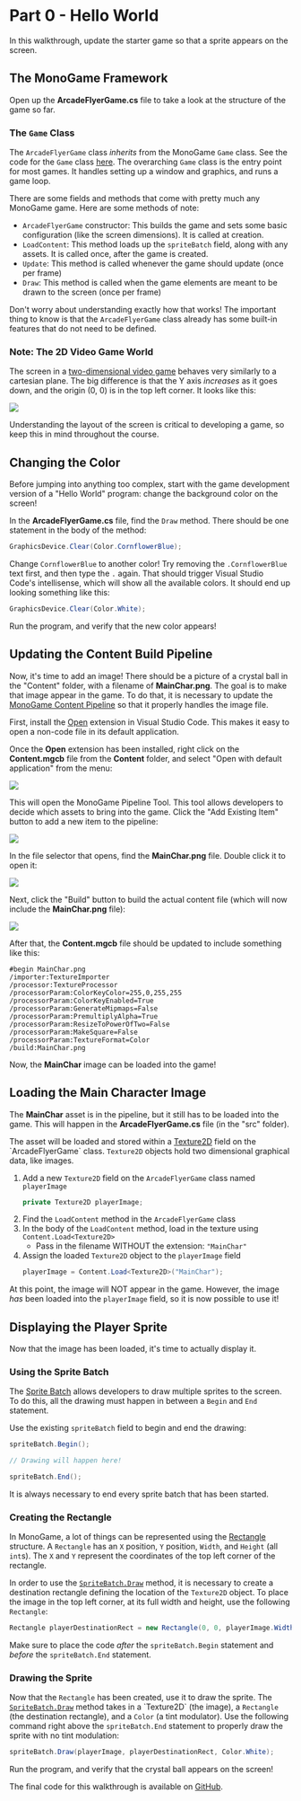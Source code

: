 # Part 0 - Hello World
In this walkthrough, update the starter game so that a sprite appears on the screen.

## The MonoGame Framework
Open up the **ArcadeFlyerGame.cs** file to take a look at the structure of the game so far.

### The `Game` Class
The `ArcadeFlyerGame` class _inherits_ from the MonoGame `Game` class. See the code for the `Game` class [here](https://github.com/MonoGame/MonoGame/blob/develop/MonoGame.Framework/Game.cs). The overarching `Game` class is the entry point for most games. It handles setting up a window and graphics, and runs a game loop.

There are some fields and methods that come with pretty much any MonoGame game. Here are some methods of note:

- `ArcadeFlyerGame` constructor: This builds the game and sets some basic configuration (like the screen dimensions). It is called at creation.
- `LoadContent`: This method loads up the `spriteBatch` field, along with any assets. It is called once, after the game is created.
- `Update`: This method is called whenever the game should update (once per frame)
- `Draw`: This method is called when the game elements are meant to be drawn to the screen (once per frame)

Don't worry about understanding exactly how that works! The important thing to know is that the `ArcadeFlyerGame` class already has some built-in features that do not need to be defined.

### Note: The 2D Video Game World
The screen in a [two-dimensional video game](http://rbwhitaker.wikidot.com/monogame-introduction-to-2d-graphics) behaves very similarly to a cartesian plane. The big difference is that the Y axis _increases_ as it goes down, and the origin (0, 0) is in the top left corner. It looks like this:

![](https://i.imgur.com/SqJR5w9.png)

Understanding the layout of the screen is critical to developing a game, so keep this in mind throughout the course.

## Changing the Color
Before jumping into anything too complex, start with the game development version of a "Hello World" program: change the background color on the screen!

In the **ArcadeFlyerGame.cs** file, find the `Draw` method. There should be one statement in the body of the method:

```cs
GraphicsDevice.Clear(Color.CornflowerBlue);
```

Change `CornflowerBlue` to another color! Try removing the `.CornflowerBlue` text first, and then type the `.` again. That should trigger Visual Studio Code's intellisense, which will show all the available colors. It should end up looking something like this:

```cs
GraphicsDevice.Clear(Color.White);
```

Run the program, and verify that the new color appears!

## Updating the Content Build Pipeline
Now, it's time to add an image! There should be a picture of a crystal ball in the "Content" folder, with a filename of **MainChar.png**. The goal is to make that image appear in the game. To do that, it is necessary to update the [MonoGame Content Pipeline](http://rbwhitaker.wikidot.com/monogame-managing-content) so that it properly handles the image file.

First, install the [Open](https://marketplace.visualstudio.com/items?itemName=sandcastle.vscode-open) extension in Visual Studio Code. This makes it easy to open a non-code file in its default application.

Once the **Open** extension has been installed, right click on the **Content.mgcb** file from the **Content** folder, and select "Open with default application" from the menu:

![](https://i.imgur.com/LSJrAW9.png)

This will open the MonoGame Pipeline Tool. This tool allows developers to decide which assets to bring into the game. Click the "Add Existing Item" button to add a new item to the pipeline:

![](https://i.imgur.com/EtJFEUO.png)

In the file selector that opens, find the **MainChar.png** file. Double click it to open it:

![](https://i.imgur.com/JC7T9cA.png)

Next, click the "Build" button to build the actual content file (which will now include the **MainChar.png** file):

![](https://i.imgur.com/uqslNhh.png)

After that, the **Content.mgcb** file should be updated to include something like this:

```
#begin MainChar.png
/importer:TextureImporter
/processor:TextureProcessor
/processorParam:ColorKeyColor=255,0,255,255
/processorParam:ColorKeyEnabled=True
/processorParam:GenerateMipmaps=False
/processorParam:PremultiplyAlpha=True
/processorParam:ResizeToPowerOfTwo=False
/processorParam:MakeSquare=False
/processorParam:TextureFormat=Color
/build:MainChar.png
```

Now, the **MainChar** image can be loaded into the game!

## Loading the Main Character Image
The **MainChar** asset is in the pipeline, but it still has to be loaded into the game. This will happen in the **ArcadeFlyerGame.cs** file (in the "src" folder).

The asset will be loaded and stored within a [Texture2D](https://docs.microsoft.com/en-us/previous-versions/windows/silverlight/dotnet-windows-silverlight/bb199316(v=xnagamestudio.35)/) field on the `ArcadeFlyerGame` class. `Texture2D` objects hold two dimensional graphical data, like images.

1. Add a new `Texture2D` field on the `ArcadeFlyerGame` class named `playerImage`  
    ```cs
    private Texture2D playerImage;
    ```
1. Find the `LoadContent` method in the `ArcadeFlyerGame` class
1. In the body of the `LoadContent` method, load in the texture using `Content.Load<Texture2D>`
    - Pass in the filename WITHOUT the extension: `"MainChar"`
1. Assign the loaded `Texture2D` object to the `playerImage` field  
    ```cs
    playerImage = Content.Load<Texture2D>("MainChar");
    ```

At this point, the image will NOT appear in the game. However, the image _has_ been loaded into the `playerImage` field, so it is now possible to use it!

## Displaying the Player Sprite
Now that the image has been loaded, it's time to actually display it.

### Using the Sprite Batch
The [Sprite Batch](https://docs.microsoft.com/en-us/previous-versions/windows/xna/bb199034(v=xnagamestudio.42)/) allows developers to draw multiple sprites to the screen. To do this, all the drawing must happen in between a `Begin` and `End` statement.

Use the existing `spriteBatch` field to begin and end the drawing:

```cs
spriteBatch.Begin();

// Drawing will happen here!

spriteBatch.End();
```

It is always necessary to end every sprite batch that has been started.

### Creating the Rectangle
In MonoGame, a lot of things can be represented using the [Rectangle](https://docs.microsoft.com/en-us/previous-versions/windows/silverlight/dotnet-windows-silverlight/bb198628(v=xnagamestudio.35)/) structure. A `Rectangle` has an `X` position, `Y` position, `Width`, and `Height` (all `int`s). The `X` and `Y` represent the coordinates of the top left corner of the rectangle.

In order to use the [`SpriteBatch.Draw`](https://docs.microsoft.com/en-us/previous-versions/windows/xna/bb196413(v=xnagamestudio.10)/) method, it is necessary to create a destination rectangle defining the location of the `Texture2D` object. To place the image in the top left corner, at its full width and height, use the following `Rectangle`:

```cs
Rectangle playerDestinationRect = new Rectangle(0, 0, playerImage.Width, playerImage.Height);
```

Make sure to place the code _after_ the `spriteBatch.Begin` statement and _before_ the `spriteBatch.End` statement.

### Drawing the Sprite
Now that the `Rectangle` has been created, use it to draw the sprite. The [`SpriteBatch.Draw`](https://docs.microsoft.com/en-us/previous-versions/windows/xna/bb196413(v=xnagamestudio.10)/) method takes in a `Texture2D` (the image), a `Rectangle` (the destination rectangle), and a `Color` (a tint modulator). Use the following command right above the `spriteBatch.End` statement to properly draw the sprite with no tint modulation:

```cs
spriteBatch.Draw(playerImage, playerDestinationRect, Color.White);
```

Run the program, and verify that the crystal ball appears on the screen!

The final code for this walkthrough is available on [GitHub](https://github.com/hylandtechoutreach/ArcadeFlyer/tree/Part1Start).